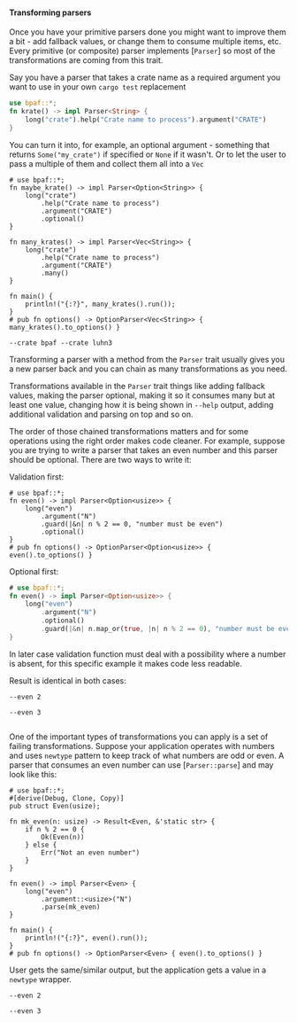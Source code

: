#### Transforming parsers

Once you have your primitive parsers done you might want to improve them a bit - add fallback
values, or change them to consume multiple items, etc. Every primitive (or composite) parser
implements [`Parser`] so most of the transformations are coming from this trait.

Say you have a parser that takes a crate name as a required argument you want to use in your own
`cargo test` replacement

```rust
use bpaf::*;
fn krate() -> impl Parser<String> {
    long("crate").help("Crate name to process").argument("CRATE")
}
```

You can turn it into, for example, an optional argument - something that returns
`Some("my_crate")` if specified or `None` if it wasn't. Or to let the user to pass a multiple
of them and collect them all into a `Vec`


```rust,id:1
# use bpaf::*;
fn maybe_krate() -> impl Parser<Option<String>> {
    long("crate")
        .help("Crate name to process")
        .argument("CRATE")
        .optional()
}

fn many_krates() -> impl Parser<Vec<String>> {
    long("crate")
        .help("Crate name to process")
        .argument("CRATE")
        .many()
}

fn main() {
    println!("{:?}", many_krates().run());
}
# pub fn options() -> OptionParser<Vec<String>> { many_krates().to_options() }
```

```run,id:1
--crate bpaf --crate luhn3
```

Transforming a parser with a method from the `Parser` trait usually gives you a new parser back and
you can chain as many transformations as you need.

Transformations available in the `Parser` trait things like adding fallback values, making
the parser optional, making it so it consumes many but at least one value, changing how it is
being shown in `--help` output, adding additional validation and parsing on top and so on.

The order of those chained transformations matters and for some operations using the right order
makes code cleaner. For example, suppose you are trying to write a parser that takes an even
number and this parser should be optional. There are two ways to write it:

Validation first:

```rust,id:2
# use bpaf::*;
fn even() -> impl Parser<Option<usize>> {
    long("even")
        .argument("N")
        .guard(|&n| n % 2 == 0, "number must be even")
        .optional()
}
# pub fn options() -> OptionParser<Option<usize>> { even().to_options() }
```

Optional first:

```rust
# use bpaf::*;
fn even() -> impl Parser<Option<usize>> {
    long("even")
        .argument("N")
        .optional()
        .guard(|&n| n.map_or(true, |n| n % 2 == 0), "number must be even")
}
```

In later case validation function must deal with a possibility where a number is absent, for this
specific example it makes code less readable.

Result is identical in both cases:

```run,id:2
--even 2
```

```run,id:2
--even 3
```

```run,id:2

```

One of the important types of transformations you can apply is a set of failing
transformations. Suppose your application operates with numbers and uses `newtype` pattern to
keep track of what numbers are odd or even. A parser that consumes an even number can use
[`Parser::parse`] and may look like this:

```rust,id:3
# use bpaf::*;
#[derive(Debug, Clone, Copy)]
pub struct Even(usize);

fn mk_even(n: usize) -> Result<Even, &'static str> {
    if n % 2 == 0 {
        Ok(Even(n))
    } else {
        Err("Not an even number")
    }
}

fn even() -> impl Parser<Even> {
    long("even")
        .argument::<usize>("N")
        .parse(mk_even)
}

fn main() {
    println!("{:?}", even().run());
}
# pub fn options() -> OptionParser<Even> { even().to_options() }
```

User gets the same/similar output, but the application gets a value in a `newtype` wrapper.

```run,id:3
--even 2
```

```run,id:3
--even 3
```

```run,id:3

```
